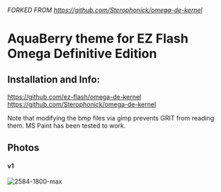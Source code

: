 ###### FORKED FROM https://github.com/Sterophonick/omega-de-kernel

# AquaBerry theme for EZ Flash Omega Definitive Edition

## Installation and Info:
https://github.com/ez-flash/omega-de-kernel
https://github.com/Sterophonick/omega-de-kernel

Note that modifying the bmp files via gimp prevents GRIT from reading them.  MS Paint has been tested to work.

## Photos
#### v1
![2584-1800-max](https://github.com/mewoocat/omega-de-kernel-AquaBerry/assets/97066700/ec570569-ad19-491c-ba5a-58915628405d)
